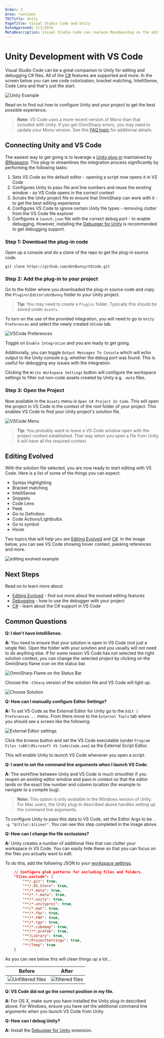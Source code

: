 ```yaml
---
Order: 3
Area: runtimes
TOCTitle: Unity
PageTitle: Visual Studio Code and Unity
DateApproved: 2/3/2016
MetaDescription: Visual Studio Code can replace MonoDevelop as the editor for Unity
---
```


# Unity Development with VS Code

Visual Studio Code can be a great companion to Unity for editing and debugging C# files.  All of the [C#](/docs/languages/csharp.md) features are supported and more.  In the screen below you can see code colorization, bracket matching, IntelliSense, Code Lens and that's just the start.

![Unity Example](images/unity/wow.gif)

Read on to find out how to configure Unity and your project to get the best possible experience.

>**Note:** VS Code uses a more recent version of Mono than that included with Unity.  If you get OmniSharp errors, you may need to update your Mono version.  See this [FAQ topic](/Docs/supporting/FAQ.md#vs-code-fails-to-start-omnisharp-on-os-x) for additional details.

## Connecting Unity and VS Code

The easiest way to get going is to leverage a [Unity plug-in](https://github.com/dotBunny/VSCode/) maintained by [@Reapazor](https://twitter.com/reapazor).  This plug-in streamlines the integration process significantly by performing the following tasks:

1. Sets VS Code as the default editor - opening a script now opens it in VS Code
2. Configures Unity to pass file and line numbers and reuse the existing window - so VS Code opens in the correct context
3. Scrubs the Unity project file to ensure that OmniSharp can work with it - to get the best editing experience
4. Configures VS Code to ignore certain Unity file types - removing clutter from the VS Code file explorer
5. Configures a `launch.json` file with the correct debug port - to enable debugging. However, installing the [Debugger for Unity](https://marketplace.visualstudio.com/items/Unity.unity-debug) is recommended to get debugging support.

### Step 1: Download the plug-in code

Open up a console and do a clone of the repo to get the plug-in source code.

```
git clone https://github.com/dotBunny/VSCode.git
```

### Step 2: Add the plug-in to your project

Go to the folder where you downloaded the plug-in source code and copy the `Plugins\Editor\dotBunny` folder to your Unity project.

>**Tip:** You may need to create a `Plugins` folder. Typically this should be stored under `Assets`.

To turn on the use of the provided integration, you will need to go to `Unity Preferences` and select the newly created `VSCode` tab.

![VSCode Preferences](images/unity/plugin-preferences.png)

Toggle on `Enable Integration` and you are ready to get going.

Additionally, you can toggle `Output Messages To Console` which will echo output to the Unity console e.g. whether the debug port was found.  This is useful for debugging any issues with the integration.

Clicking the `Write Workspace Settings` button will configure the workspace settings to filter out non-code assets created by Unity e.g. `.meta` files.

### Step 3: Open the Project

Now available in the `Assets` menu is `Open C# Project In Code`. This will open the project in VS Code in the context of the root folder of your project.  This enables VS Code to find your Unity project's solution file.

![VSCode Menu](images/unity/plugin-menu.png)

>**Tip:**  You probably want to leave a VS Code window open with the project context established.  That way when you open a file from Unity it will have all the required context.

## Editing Evolved

With the solution file selected, you are now ready to start editing with VS Code. Here is a list of some of the things you can expect:

* Syntax Highlighting
* Bracket matching
* IntelliSense
* Snippets
* Code Lens
* Peek
* Go-to Definition
* Code Actions/Lightbulbs
* Go to symbol
* Hover

Two topics that will help you are [Editing Evolved](/docs/editor/editingevolved.md) and [C#](/docs/languages/csharp.md).  In the image below, you can see VS Code showing hover context, peeking references and more.

![editing evolved example](images/unity/peekreferences.png)

## Next Steps

Read on to learn more about:

* [Editing Evolved](/docs/editor/editingevolved.md) - find out more about the evolved editing features
* [Debugging](/docs/editor/debugging.md) - how to use the debugger with your project
* [C#](/docs/languages/csharp.md) - learn about the C# support in VS Code

## Common Questions

**Q: I don't have IntelliSense.**

**A:** You need to ensure that your solution is open in VS Code (not just a single file).  Open the folder with your solution and you usually will not need to do anything else.  If for some reason VS Code has not selected the right solution context, you can change the selected project by clicking on the OmniSharp flame icon on the status bar.

![OmniSharp Flame on the Status Bar](images/unity/omnisharp.png)

Choose the `-CSharp` version of the solution file and VS Code will light up.

![Choose Solution](images/unity/selectsln.png)

**Q: How can I manually configure Editor Settings?**

**A:**  To set VS Code as the External Editor for Unity go to the `Edit | Preferences...` menu.  From there move to the `External Tools` tab where you should see a screen like the following:

![External Editor settings](images/unity/editorsettings.png)

 Click the browse button and set the VS Code executable (under `Program Files (x86)\Microsoft VS Code\Code.exe`) as the External Script Editor.

 This will enable Unity to launch VS Code whenever you open a script.

**Q: I want to set the command line arguments when I launch VS Code.**

**A:**  The workflow between Unity and VS Code is much smoother if you reopen an existing editor window and pass in context so that the editor lands on the exact line number and column location (for example to navigate to a compile bug).

>**Note:** This option is only available in the Windows version of Unity.  For Mac users, the Unity plug-in described above handles setting up the command line arguments.

To configure Unity to pass this data to VS Code, set the Editor Args to be `. -g "$(File):$(Line)"`.  You can see this step completed in the image above.

**Q: How can I change the file exclusions?**

**A:** Unity creates a number of additional files that can clutter your workspace in VS Code.  You can easily hide these so that you can focus on the files you actually want to edit.

To do this, add the following JSON to your [workspace settings](/docs/customization/userandworkspace.md).

```json
    // Configure glob patterns for excluding files and folders.
    "files.exclude": {
        "**/.git": true,
        "**/.DS_Store": true,
        "**/*.meta": true,
        "**/*.*.meta": true,
        "**/*.unity": true,
        "**/*.unityproj": true,
        "**/*.mat": true,
        "**/*.fbx": true,
        "**/*.FBX": true,
        "**/*.tga": true,
        "**/*.cubemap": true,
        "**/**.prefab": true,
        "**/Library": true,
        "**/ProjectSettings": true,
        "**/Temp": true
    }
```

As you can see below this will clean things up a lot...

Before|After
------|-----
![Unfiltered files](images/unity/unfilteredfiles.png)|![filtered files](images/unity/filteredfiles.png)

**Q: VS Code did not go the correct position in my file.**

**A:** For OS X, make sure you have installed the Unity plug-in described above.  For Windows, ensure you have set the additional command line arguments when you launch VS Code from Unity.

**Q: How can I debug Unity?**

**A:** Install the [Debugger for Unity](https://marketplace.visualstudio.com/items/Unity.unity-debug) extension.
